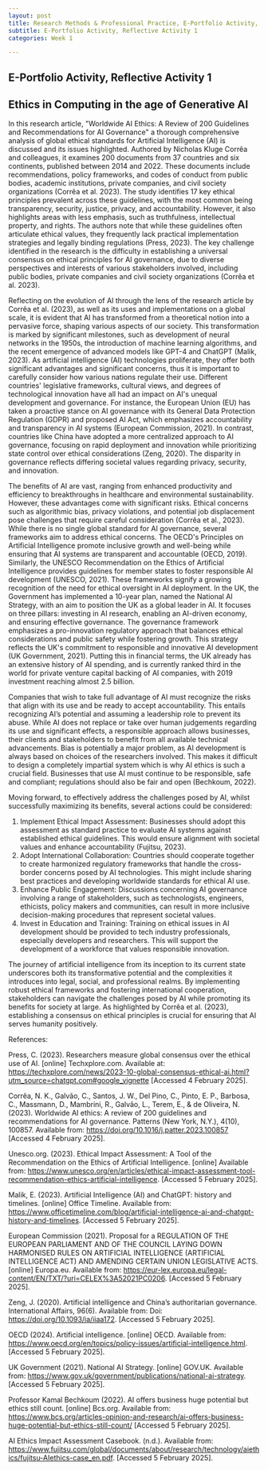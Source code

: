 ```yaml
---
layout: post
title: Research Methods & Professional Practice, E-Portfolio Activity, Reflective Activity 1, Ethics in Computing in the age of Generative AI
subtitle: E-Portfolio Activity, Reflective Activity 1
categories: Week 1

--- 
```


## E-Portfolio Activity, Reflective Activity 1

## Ethics in Computing in the age of Generative AI

In this research article, "Worldwide AI Ethics: A Review of 200 Guidelines and Recommendations for AI Governance" a thorough comprehensive analysis of global ethical standards for Artificial Intelligence (AI) is discussed and its issues highlighted. Authored by Nicholas Kluge Corrêa and colleagues, it examines 200 documents from 37 countries and six continents, published between 2014 and 2022. These documents include recommendations, policy frameworks, and codes of conduct from public bodies, academic institutions, private companies, and civil society organizations (Corrêa et al. 2023). The study identifies 17 key ethical principles prevalent across these guidelines, with the most common being transparency, security, justice, privacy, and accountability. However, it also highlights areas with less emphasis, such as truthfulness, intellectual property, and rights. The authors note that while these guidelines often articulate ethical values, they frequently lack practical implementation strategies and legally binding regulations (Press, 2023). The key challenge identified in the research is the difficulty in establishing a universal consensus on ethical principles for AI governance, due to diverse perspectives and interests of various stakeholders involved, including public bodies, private companies and civil society organizations (Corrêa et al. 2023).

Reflecting on the evolution of AI through the lens of the research article by Corrêa et al. (2023), as well as its uses and implementations on a global scale, it is evident that AI has transformed from a theoretical notion into a pervasive force, shaping various aspects of our society. This transformation is marked by significant milestones, such as development of neural networks in the 1950s, the introduction of machine learning algorithms, and the recent emergence of advanced models like GPT-4 and ChatGPT (Malik, 2023). As artificial intelligence (AI) technologies proliferate, they offer both significant advantages and significant concerns, thus it is important to carefully consider how various nations regulate their use. Different countries' legislative frameworks, cultural views, and degrees of technological innovation have all had an impact on AI's unequal development and governance. For instance, the European Union (EU) has taken a proactive stance on AI governance with its General Data Protection Regulation (GDPR) and proposed AI Act, which emphasizes accountability and transparency in AI systems (European Commission, 2021). In contrast, countries like China have adopted a more centralized approach to AI governance, focusing on rapid deployment and innovation while prioritizing state control over ethical considerations (Zeng, 2020). The disparity in governance reflects differing societal values regarding privacy, security, and innovation.

The benefits of AI are vast, ranging from enhanced productivity and efficiency to breakthroughs in healthcare and environmental sustainability. However, these advantages come with significant risks. Ethical concerns such as algorithmic bias, privacy violations, and potential job displacement pose challenges that require careful consideration (Corrêa et al., 2023). While there is no single global standard for AI governance, several frameworks aim to address ethical concerns. The OECD's Principles on Artificial Intelligence promote inclusive growth and well-being while ensuring that AI systems are transparent and accountable (OECD, 2019). Similarly, the UNESCO Recommendation on the Ethics of Artificial Intelligence provides guidelines for member states to foster responsible AI development (UNESCO, 2021). These frameworks signify a growing recognition of the need for ethical oversight in AI deployment. In the UK, the Government has implemented a 10-year plan, named the National AI Strategy, with an aim to position the UK as a global leader in AI. It focuses on three pillars: investing in AI research, enabling an AI-driven economy, and ensuring effective governance. The governance framework emphasizes a pro-innovation regulatory approach that balances ethical considerations and public safety while fostering growth. This strategy reflects the UK's commitment to responsible and innovative AI development (UK Government, 2021). Putting this in financial terms, the UK already has an extensive history of AI spending, and is currently ranked third in the world for private venture capital backing of AI companies, with 2019 investment reaching almost 2.5 billion. 

Companies that wish to take full advantage of AI must recognize the risks that align with its use and be ready to accept accountability. This entails recognizing AI’s potential and assuming a leadership role to prevent its abuse. While AI does not replace or take over human judgements regarding its use and significant effects, a responsible approach allows businesses, their clients and stakeholders to benefit from all available technical advancements. Bias is potentially a major problem, as AI development is always based on choices of the researchers involved. This makes it difficult to design a completely impartial system which is why AI ethics is such a crucial field. Businesses that use AI must continue to be responsible, safe and compliant; regulations should also be fair and open (Bechkoum, 2022).

Moving forward, to effectively address the challenges posed by AI, whilst successfully maximizing its benefits, several actions could be considered:

1.	Implement Ethical Impact Assessment: Businesses should adopt this assessment as standard practice to evaluate AI systems against established ethical guidelines. This would ensure alignment with societal values and enhance accountability (Fujitsu, 2023).
2.	Adopt International Collaboration: Countries should cooperate together to create harmonized regulatory frameworks that handle the cross-border concerns posed by AI technologies. This might include sharing best practices and developing worldwide standards for ethical AI use.
3.	Enhance Public Engagement: Discussions concerning AI governance involving a range of stakeholders, such as technologists, engineers, ethicists, policy makers and communities, can result in more inclusive decision-making procedures that represent societal values.  
4.	Invest in Education and Training: Training on ethical issues in AI development should be provided to tech industry professionals, especially developers and researchers. This will support the development of a workforce that values responsible innovation.  

The journey of artificial intelligence from its inception to its current state underscores both its transformative potential and the complexities it introduces into legal, social, and professional realms. By implementing robust ethical frameworks and fostering international cooperation, stakeholders can navigate the challenges posed by AI while promoting its benefits for society at large. As highlighted by Corrêa et al. (2023), establishing a consensus on ethical principles is crucial for ensuring that AI serves humanity positively.


References:

Press, C. (2023). Researchers measure global consensus over the ethical use of AI. [online] Techxplore.com. Available at: https://techxplore.com/news/2023-10-global-consensus-ethical-ai.html?utm_source=chatgpt.com#google_vignette [Accessed 4 February 2025]. 

Corrêa, N. K., Galvão, C., Santos, J. W., Del Pino, C., Pinto, E. P., Barbosa, C., Massmann, D., Mambrini, R., Galvão, L., Terem, E., & de Oliveira, N. (2023). Worldwide AI ethics: A review of 200 guidelines and recommendations for AI governance. Patterns (New York, N.Y.), 4(10), 100857. Available from: https://doi.org/10.1016/j.patter.2023.100857 [Accessed 4 February 2025].

Unesco.org. (2023). Ethical Impact Assessment: A Tool of the Recommendation on the Ethics of Artificial Intelligence. [online] Available from: https://www.unesco.org/en/articles/ethical-impact-assessment-tool-recommendation-ethics-artificial-intelligence. [Accessed 5 February 2025].

Malik, E. (2023). Artificial Intelligence (AI) and ChatGPT: history and timelines. [online] Office Timeline. Available from: https://www.officetimeline.com/blog/artificial-intelligence-ai-and-chatgpt-history-and-timelines. [Accessed 5 February 2025].

European Commission (2021). Proposal for a REGULATION OF THE EUROPEAN PARLIAMENT AND OF THE COUNCIL LAYING DOWN HARMONISED RULES ON ARTIFICIAL INTELLIGENCE (ARTIFICIAL INTELLIGENCE ACT) AND AMENDING CERTAIN UNION LEGISLATIVE ACTS. [online] Europa.eu. Available from: https://eur-lex.europa.eu/legal-content/EN/TXT/?uri=CELEX%3A52021PC0206. [Accessed 5 February 2025].

Zeng, J. (2020). Artificial intelligence and China’s authoritarian governance. International Affairs, 96(6). Available from: Doi: https://doi.org/10.1093/ia/iiaa172. [Accessed 5 February 2025]. 

OECD (2024). Artificial intelligence. [online] OECD. Available from: https://www.oecd.org/en/topics/policy-issues/artificial-intelligence.html. [Accessed 5 February 2025].

UK Government (2021). National AI Strategy. [online] GOV.UK. Available from: https://www.gov.uk/government/publications/national-ai-strategy. [Accessed 5 February 2025].

Professor Kamal Bechkoum (2022). AI offers business huge potential but ethics still count. [online] Bcs.org. Available from: https://www.bcs.org/articles-opinion-and-research/ai-offers-business-huge-potential-but-ethics-still-count/ [Accessed 5 February 2025]. 

AI Ethics Impact Assessment Casebook. (n.d.). Available from: https://www.fujitsu.com/global/documents/about/research/technology/aiethics/fujitsu-AIethics-case_en.pdf. [Accessed 5 February 2025].

